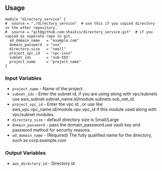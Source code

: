 ## Usage
```
module "directory_service" {
#  source = "./directory_service"  # use this if you copied directory in the other repository.
#  source = "git@github.com:shaikis/directory_service.git"  # if you copied as seperate repo in git.
  ad_domain_name   = "example.com"
  domain_password  = "xxx"
  directory_size   = "small"
  project_vpc_id   = "vpc-ixxx"
  subnet_ids       = "sub-XXX'
  project_name     = "project_name"
}
```

### Input Variables

- `project_name` - Name of the project.
- `subnet_ids` - Enter the subnet id, if you are using along with vpc/subnets use aws_subnet.subnet_name.id/module.subnets.sub_net_id.
- `project_vpc_id` - Enter the vpc id , or use like aws_vpc.vpc_name.id/module.vpc.vpc_id if this module used along with vpc/subnet modules.
- `directory_size` - default directory size is Small/Large
- `domain_password` - pass the domain_password.use vault key and password method for security reasons.
- `ad_domain_name` -  (Required) The fully qualified name for the directory, such as corp.example.com

### Output Variables
- `aws_directory_id` - Directory id

